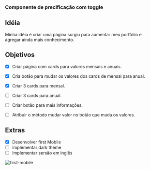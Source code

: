 ### Componente de precificação com toggle 

## Idéia 
Minha idéia é criar uma página surgiu para aumentar meu portfólio e agregar ainda mais conhecimento.

## Objetivos
- [X] Criar página com cards para valores mensais e anuais.
- [X] Cria botão para mudar os valores dos cards de mensal para anual.
- [X] Criar 3 cards para mensal.
- [ ] Criar 3 cards para anual.
- [ ] Criar botão para mais informações.
- [ ] Atribuir o método mudar valor no botão que muda os valores.


## Extras 
- [X] Desenvolver first Moblie
- [ ] Implementar dark theme
- [ ] Implementar sersão em inglês

![first-mobile](https://user-images.githubusercontent.com/53497771/216394255-532f414e-abad-4c95-83b1-9fa54b0d0b20.png)
